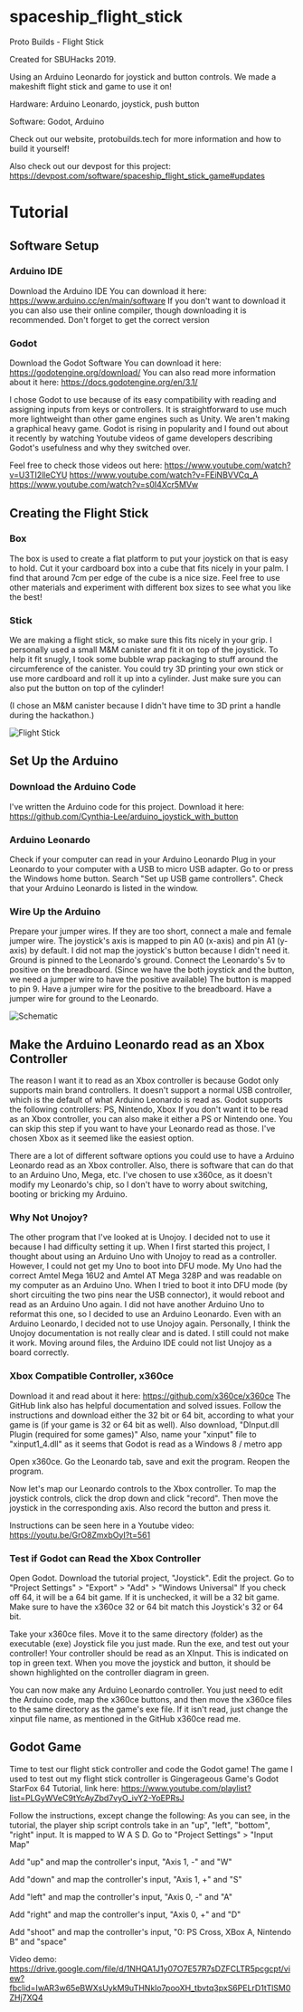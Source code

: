 # spaceship_flight_stick

Proto Builds - Flight Stick

Created for SBUHacks 2019.

Using an Arduino Leonardo for joystick and button controls. We made a makeshift flight stick and game to use it on!

Hardware: Arduino Leonardo, joystick, push button

Software: Godot, Arduino

Check out our website, protobuilds.tech for more information and how to build it yourself!

Also check out our devpost for this project: https://devpost.com/software/spaceship_flight_stick_game#updates

# Tutorial

## Software Setup
### Arduino IDE
Download the Arduino IDE
You can download it here: https://www.arduino.cc/en/main/software
If you don't want to download it you can also use their online compiler, though downloading it is recommended. Don't forget to get the correct version 

### Godot
Download the Godot Software
You can download it here: https://godotengine.org/download/
You can also read more information about it here: https://docs.godotengine.org/en/3.1/

I chose Godot to use because of its easy compatibility with reading and assigning inputs from keys or controllers. It is straightforward to use much more lightweight than other game engines such as Unity. We aren't making a graphical heavy game.
Godot is rising in popularity and I found out about it recently by  watching Youtube videos of game developers describing Godot's usefulness and why they switched over.

Feel free to check those videos out here:
https://www.youtube.com/watch?v=U3TI2lleCYU
https://www.youtube.com/watch?v=FEiNBVVCq_A
https://www.youtube.com/watch?v=s0I4Xcr5MVw

## Creating the Flight Stick
### Box
The box is used to create a flat platform to put your joystick on that is easy to hold.
Cut it your cardboard box into a cube that fits nicely in your palm. I find that around 7cm per edge of the cube is a nice size.
Feel free to use other materials and experiment with different box sizes to see what you like the best! 

### Stick
We are making a flight stick, so make sure this fits nicely in your grip.
I personally used a small M&M canister and fit it on top of the joystick. To help it fit snugly, I took some bubble wrap packaging to stuff around the circumference of the canister.
You could try 3D printing your own stick or use more cardboard and roll it up into a cylinder. Just make sure you can also put the button on top of the cylinder!

(I chose an M&M canister because I didn't have time to 3D print a handle during the hackathon.)

![Flight Stick](images/flightstick.jpg)

## Set Up the Arduino
### Download the Arduino Code
I've written the Arduino code for this project.
Download it here: https://github.com/Cynthia-Lee/arduino_joystick_with_button

### Arduino Leonardo
Check if your computer can read in your Arduino Leonardo
Plug in your Leonardo to your computer with a USB to micro USB adapter.
Go to or press the Windows home button. Search "Set up USB game controllers". Check that your Arduino Leonardo is listed in the window.

### Wire Up the Arduino
Prepare your jumper wires. If they are too short, connect a male and female jumper wire.
The joystick's axis is mapped to pin A0 (x-axis) and pin A1 (y-axis) by default. I did not map the joystick's button because I didn't need it. Ground is pinned to the Leonardo's ground.
Connect the Leonardo's 5v to positive on the breadboard. (Since we have the both joystick and the button, we need a jumper wire to have the positive available)
The button is mapped to pin 9. Have a jumper wire for the positive to the breadboard. Have a jumper wire for ground to the Leonardo.

![Schematic](images/schematic.png)

## Make the Arduino Leonardo read as an Xbox Controller
The reason I want it to read as an Xbox controller is because Godot only supports main brand controllers. It doesn't support a normal USB controller, which is the default of what Arduino Leonardo is read as.
Godot supports the following controllers: PS, Nintendo, Xbox
If you don't want it to be read as an Xbox controller, you can also make it either a PS or Nintendo one. You can skip this step if you want to have your Leonardo read as those. 
I've chosen Xbox as it seemed like the easiest option. 

There are a lot of different software options you could use to have a Arduino Leonardo read as an Xbox controller. Also, there is software that can do that to an Arduino Uno, Mega, etc. I've chosen to use x360ce, as it doesn't modify my Leonardo's chip, so I don't have to worry about switching, booting or bricking my Arduino.

### Why Not Unojoy?
The other program that I've looked at is Unojoy. I decided not to use it because I had difficulty setting it up. When I first started this project, I thought about using an Arduino Uno with Unojoy to read as a controller. However, I could not get my Uno to boot into DFU mode. My Uno had the correct Amtel Mega 16U2 and Amtel AT Mega 328P and was readable on my computer as an Arduino Uno. When I tried to boot it into DFU mode (by short circuiting the two pins near the USB connector), it would reboot and read as an Arduino Uno again. I did not have another Arduino Uno to reformat this one, so I decided to use an Arduino Leonardo.
Even with an Arduino Leonardo, I decided not to use Unojoy again. Personally, I think the Unojoy documentation is not really clear and is dated. I still could not make it work. Moving around files, the Arduino IDE could not list Unojoy as a board correctly.

### Xbox Compatible Controller, x360ce
Download it and read about it here: https://github.com/x360ce/x360ce
The GitHub link also has helpful documentation and solved issues.
Follow the instructions and download either the 32 bit or 64 bit, according to what your game is (if your game is 32 or 64 bit as well). 
Also download, "DInput.dll Plugin (required for some games)"
Also, name your "xinput" file to "xinput1_4.dll" as it seems that Godot is read as a Windows 8 / metro app

Open x360ce. Go the Leonardo tab, save and exit the program. Reopen the program.

Now let's map our Leonardo controls to the Xbox controller.
To map the joystick controls, click the drop down and click "record". Then move the joystick in the corresponding axis. Also record the button and press it.

Instructions can be seen here in a Youtube video: https://youtu.be/GrO8ZmxbOyI?t=561

### Test if Godot can Read the Xbox Controller
Open Godot.
Download the tutorial project, "Joystick".
Edit the project. Go to "Project Settings" > "Export" > "Add" > "Windows Universal" 
If you check off 64, it will be a 64 bit game. If it is unchecked, it will be a 32 bit game.
Make sure to have the x360ce 32 or 64 bit match this Joystick's 32 or 64 bit.

Take your x360ce files. Move it to the same directory (folder) as the executable (exe) Joystick file you just made. Run the exe, and test out your controller! Your controller should be read as an XInput. This is indicated on top in green text. When you move the joystick and button, it should be shown highlighted on the controller diagram in green.

You can now make any Arduino Leonardo controller. You just need to edit the Arduino code, map the x360ce buttons, and then move the x360ce files to the same directory as the game's exe file. If it isn't read, just change the xinput file name, as mentioned in the GitHub x360ce read me.

## Godot Game
Time to test our flight stick controller and code the Godot game!
The game I used to test out my flight stick controller is Gingerageous Game's Godot StarFox 64 Tutorial, link here: 
https://www.youtube.com/playlist?list=PLGyWVeC9tYcAyZbd7vyO_ivY2-YoEPRsJ

Follow the instructions, except change the following:
As you can see, in the tutorial, the player ship script controls take in an "up", "left", "bottom", "right" input. It is mapped to W A S D. 
Go to "Project Settings" > "Input Map" 

Add "up" and map the controller's input, "Axis 1, -" and "W"

Add  "down" and map the controller's input, "Axis 1, +" and "S"

Add  "left" and map the controller's input, "Axis 0, -" and "A"

Add  "right" and map the controller's input, "Axis 0, +" and "D"

Add "shoot" and map the controller's input, "0: PS Cross, XBox A, Nintendo B" and "space"

Video demo: https://drive.google.com/file/d/1NHQA1J1y07O7E57R7sDZFCLTR5pcgcpt/view?fbclid=IwAR3w65eBWXsUykM9uTHNklo7pooXH_tbvtq3pxS6PELrD1tTlSM0ZHj7XQ4

